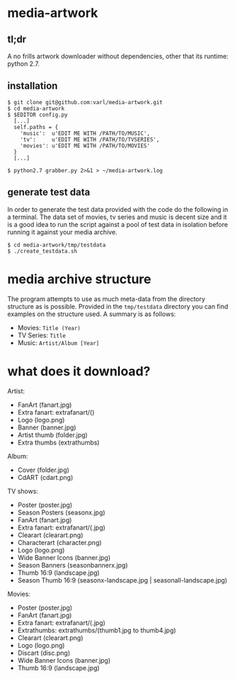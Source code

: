 media-artwork
=============

## tl;dr

A no frills artwork downloader without dependencies, other that its runtime: python 2.7.

## installation

```
$ git clone git@github.com:varl/media-artwork.git
$ cd media-artwork
$ $EDITOR config.py
  [...]
  self.paths = {
    'music':  u'EDIT ME WITH /PATH/TO/MUSIC',
    'tv':     u'EDIT ME WITH /PATH/TO/TVSERIES',
    'movies': u'EDIT ME WITH /PATH/TO/MOVIES'
  }
  [...]

$ python2.7 grabber.py 2>&1 > ~/media-artwork.log
```

## generate test data

In order to generate the test data provided with the code do the following in a terminal. The data set of movies, tv series and music is decent size and it is a good idea to run the script against a pool of test data in isolation before running it against your media archive.

```
$ cd media-artwork/tmp/testdata
$ ./create_testdata.sh
```

# media archive structure

The program attempts to use as much meta-data from the directory structure as
is possible. Provided in the `tmp/testdata` directory you can find examples on
the structure used. A summary is as follows:

* Movies: `Title (Year)`
* TV Series: `Title`
* Music: `Artist/Album [Year]`

# what does it download?

Artist: 
- FanArt (fanart.jpg)
- Extra fanart: extrafanart/(<image ID from provider.jpg>)
- Logo (logo.png)
- Banner (banner.jpg)
- Artist thumb (folder.jpg)
- Extra thumbs (extrathumbs)

Album:
- Cover (folder.jpg)
- CdART (cdart.png)

TV shows:
- Poster (poster.jpg)
- Season Posters (seasonx.jpg)
- FanArt (fanart.jpg)
- Extra fanart: extrafanart/(<image ID from provider>.jpg)
- Clearart (clearart.png)
- Characterart (character.png)
- Logo (logo.png)
- Wide Banner Icons (banner.jpg)
- Season Banners (seasonbannerx.jpg)
- Thumb 16:9 (landscape.jpg)
- Season Thumb 16:9 (seasonx-landscape.jpg | seasonall-landscape.jpg)

Movies:
- Poster (poster.jpg)
- FanArt (fanart.jpg)
- Extra fanart: extrafanart/(<image ID from provider>.jpg)
- Extrathumbs: extrathumbs/(thumb1.jpg to thumb4.jpg)
- Clearart (clearart.png)
- Logo (logo.png)
- Discart (disc.png)
- Wide Banner Icons (banner.jpg)
- Thumb 16:9 (landscape.jpg)


